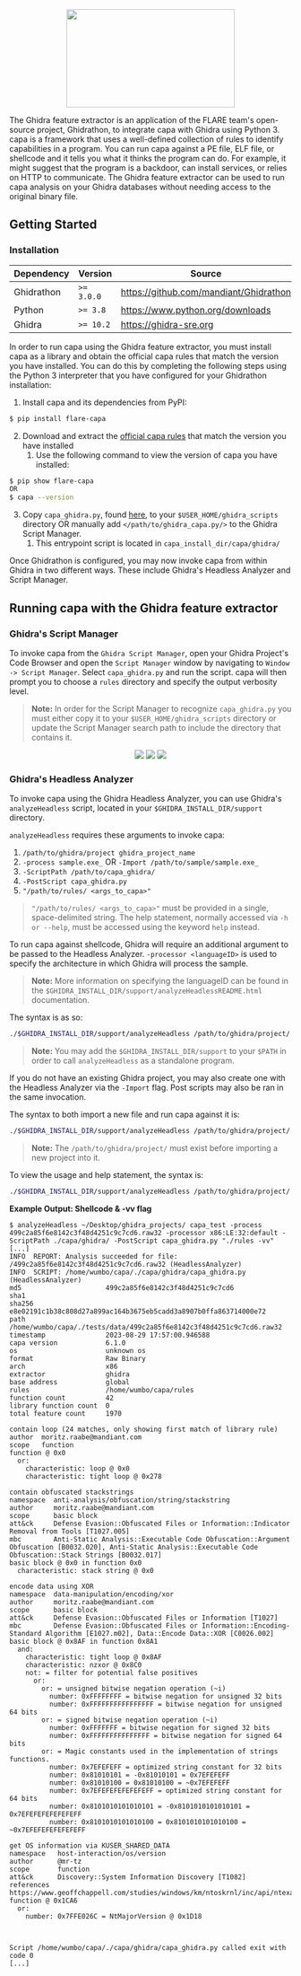 <div align="center">
    <img src="/doc/img/ghidra_backend_logo.png" width=300 height=175>
</div>

The Ghidra feature extractor is an application of the FLARE team's open-source project, Ghidrathon, to integrate capa with Ghidra using Python 3. capa is a framework that uses a well-defined collection of rules to identify capabilities in a program. You can run capa against a PE file, ELF file, or shellcode and it tells you what it thinks the program can do. For example, it might suggest that the program is a backdoor, can install services, or relies on HTTP to communicate. The Ghidra feature extractor can be used to run capa analysis on your Ghidra databases without needing access to the original binary file.

## Getting Started

### Installation

| Dependency | Version | Source |
|------------|---------|--------|
| Ghidrathon | `>= 3.0.0` | https://github.com/mandiant/Ghidrathon |
| Python | `>= 3.8` | https://www.python.org/downloads |
| Ghidra | `>= 10.2` | https://ghidra-sre.org |

In order to run capa using the Ghidra feature extractor, you must install capa as a library and obtain the official capa rules that match the version you have installed. You can do this by completing the following steps using the Python 3 interpreter that you have configured for your Ghidrathon installation:

1. Install capa and its dependencies from PyPI:
```bash
$ pip install flare-capa
```

2. Download and extract the [official capa rules](https://github.com/mandiant/capa-rules/releases) that match the version you have installed
   1. Use the following command to view the version of capa you have installed:
```bash
$ pip show flare-capa
OR
$ capa --version
```

3. Copy `capa_ghidra.py`, found [here](/capa/ghidra/capa_ghidra.py), to your `$USER_HOME/ghidra_scripts` directory OR manually add `</path/to/ghidra_capa.py/>` to the Ghidra Script Manager.
   1. This entrypoint script is located in `capa_install_dir/capa/ghidra/`

Once Ghidrathon is configured, you may now invoke capa from within Ghidra in two different ways. These include Ghidra's Headless Analyzer and Script Manager.

## Running capa with the Ghidra feature extractor

### Ghidra's Script Manager

To invoke capa from the `Ghidra Script Manager`, open your Ghidra Project's Code Browser and open the `Script Manager` window by navigating to `Window -> Script Manager`. Select `capa_ghidra.py` and run the script. capa will then prompt you to choose a `rules` directory and specify the output verbosity level. 
> **Note:** In order for the Script Manager to recognize `capa_ghidra.py` you must either copy it to your `$USER_HOME/ghidra_scripts` directory or update the Script Manager search path to include the directory that contains it.

<div align="center">
    <img src="/doc/img/ghidra_script_mngr_rules.png">
    <img src="/doc/img/ghidra_script_mngr_verbosity.png">
    <img src="/doc/img/ghidra_script_mngr_output.png">
</div>

### Ghidra's Headless Analyzer

To invoke capa using the Ghidra Headless Analyzer, you can use Ghidra's `analyzeHeadless` script, located in your `$GHIDRA_INSTALL_DIR/support` directory.

`analyzeHeadless` requires these arguments to invoke capa:
1. `/path/to/ghidra/project ghidra_project_name`
2. `-process sample.exe_` OR `-Import /path/to/sample/sample.exe_`
3. `-ScriptPath /path/to/capa_ghidra/`
4. `-PostScript capa_ghidra.py`
5. `"/path/to/rules/ <args_to_capa>"`
> `"/path/to/rules/ <args_to_capa>"` must be provided in a single, space-delimited string. The help statement, normally accessed via `-h or --help`, must be accessed using the keyword `help` instead. 

To run capa against shellcode, Ghidra will require an additional argument to be passed to the Headless Analyzer. `-processor <languageID>` is used to specify the architecture in which Ghidra will process the sample.
> **Note:** More information on specifying the languageID can be found in the `$GHIDRA_INSTALL_DIR/support/analyzeHeadlessREADME.html` documentation.

The syntax is as so:
```bash
./$GHIDRA_INSTALL_DIR/support/analyzeHeadless /path/to/ghidra/project/ ghidra_project_name -process sample.exe_ -ScriptPath /path/to/capa_ghidra/ -PostScript capa_ghidra.py "/path/to/rules/ -vv"
```
> **Note:** You may add the `$GHIDRA_INSTALL_DIR/support` to your `$PATH` in order to call `analyzeHeadless` as a standalone program.

If you do not have an existing Ghidra project, you may also create one with the Headless Analyzer via the `-Import` flag. Post scripts may also be ran in the same invocation.

The syntax to both import a new file and run capa against it is:
```bash
./$GHIDRA_INSTALL_DIR/support/analyzeHeadless /path/to/ghidra/project/ ghidra_project_name -Import /path/to/sample/sample.exe_ -ScriptPath /path/to/capa_ghidra/ -PostScript capa_ghidra.py "/path/to/rules/"
```
> **Note:** The `/path/to/ghidra/project/` must exist before importing a new project into it.

To view the usage and help statement, the syntax is:
```bash
./$GHIDRA_INSTALL_DIR/support/analyzeHeadless /path/to/ghidra/project/ ghidra_project_name -process sample.exe_ -ScriptPath /path/to/capa_ghidra/ -PostScript capa_ghidra.py "help"
```

**Example Output: Shellcode & -vv flag**
```
$ analyzeHeadless ~/Desktop/ghidra_projects/ capa_test -process 499c2a85f6e8142c3f48d4251c9c7cd6.raw32 -processor x86:LE:32:default -ScriptPath ./capa/ghidra/ -PostScript capa_ghidra.py "./rules -vv"
[...]
INFO  REPORT: Analysis succeeded for file: /499c2a85f6e8142c3f48d4251c9c7cd6.raw32 (HeadlessAnalyzer)  
INFO  SCRIPT: /home/wumbo/capa/./capa/ghidra/capa_ghidra.py (HeadlessAnalyzer)  
md5                     499c2a85f6e8142c3f48d4251c9c7cd6                                                                                                                                                                                                    
sha1
sha256                  e8e02191c1b38c808d27a899ac164b3675eb5cadd3a8907b0ffa863714000e72
path                    /home/wumbo/capa/./tests/data/499c2a85f6e8142c3f48d4251c9c7cd6.raw32
timestamp               2023-08-29 17:57:00.946588
capa version            6.1.0
os                      unknown os
format                  Raw Binary
arch                    x86
extractor               ghidra
base address            global
rules                   /home/wumbo/capa/rules
function count          42
library function count  0
total feature count     1970

contain loop (24 matches, only showing first match of library rule)
author  moritz.raabe@mandiant.com
scope   function
function @ 0x0
  or:
    characteristic: loop @ 0x0
    characteristic: tight loop @ 0x278

contain obfuscated stackstrings
namespace  anti-analysis/obfuscation/string/stackstring
author     moritz.raabe@mandiant.com
scope      basic block
att&ck     Defense Evasion::Obfuscated Files or Information::Indicator Removal from Tools [T1027.005]
mbc        Anti-Static Analysis::Executable Code Obfuscation::Argument Obfuscation [B0032.020], Anti-Static Analysis::Executable Code Obfuscation::Stack Strings [B0032.017]
basic block @ 0x0 in function 0x0
  characteristic: stack string @ 0x0

encode data using XOR
namespace  data-manipulation/encoding/xor
author     moritz.raabe@mandiant.com
scope      basic block
att&ck     Defense Evasion::Obfuscated Files or Information [T1027]
mbc        Defense Evasion::Obfuscated Files or Information::Encoding-Standard Algorithm [E1027.m02], Data::Encode Data::XOR [C0026.002]
basic block @ 0x8AF in function 0x8A1
  and:
    characteristic: tight loop @ 0x8AF
    characteristic: nzxor @ 0x8C0
    not: = filter for potential false positives
      or:
        or: = unsigned bitwise negation operation (~i)
          number: 0xFFFFFFFF = bitwise negation for unsigned 32 bits
          number: 0xFFFFFFFFFFFFFFFF = bitwise negation for unsigned 64 bits
        or: = signed bitwise negation operation (~i)
          number: 0xFFFFFFF = bitwise negation for signed 32 bits
          number: 0xFFFFFFFFFFFFFFF = bitwise negation for signed 64 bits
        or: = Magic constants used in the implementation of strings functions.
          number: 0x7EFEFEFF = optimized string constant for 32 bits
          number: 0x81010101 = -0x81010101 = 0x7EFEFEFF
          number: 0x81010100 = 0x81010100 = ~0x7EFEFEFF
          number: 0x7EFEFEFEFEFEFEFF = optimized string constant for 64 bits
          number: 0x8101010101010101 = -0x8101010101010101 = 0x7EFEFEFEFEFEFEFF
          number: 0x8101010101010100 = 0x8101010101010100 = ~0x7EFEFEFEFEFEFEFF

get OS information via KUSER_SHARED_DATA
namespace   host-interaction/os/version
author      @mr-tz
scope       function
att&ck      Discovery::System Information Discovery [T1082]
references  https://www.geoffchappell.com/studies/windows/km/ntoskrnl/inc/api/ntexapi_x/kuser_shared_data/index.htm
function @ 0x1CA6
  or:
    number: 0x7FFE026C = NtMajorVersion @ 0x1D18



Script /home/wumbo/capa/./capa/ghidra/capa_ghidra.py called exit with code 0
[...]
```
